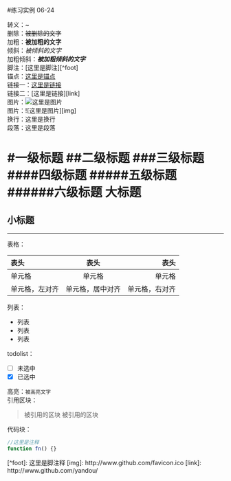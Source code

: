 #练习实例 06-24

转义：\~  
删除：~~被删除的文字~~  
加粗：**被加粗的文字**  
倾斜：*被倾斜的文字*  
加粗倾斜：***被加粗倾斜的文字***  
脚注：[这里是脚注][^foot]  
锚点：[这里是锚点](#anchor)  
链接一：[这里是链接](http://www.github.com/yandou/)  
链接二：[这里是链接][link]  
图片：![这里是图片](http://www.github.com/favicon.ico)  
图片：![这里是图片][img]  
换行：这里是换行  
段落：这里是段落

#一级标题
##二级标题
###三级标题
####四级标题
#####五级标题
######六级标题
大标题
=
小标题
-

---  
表格：

|表头|表头|表头|
|:---|:---:|---:|
|单元格|单元格|单元格|
|单元格，左对齐|单元格，居中对齐|单元格，右对齐|

列表：  
+ 列表
+ 列表
+ 列表


todolist：  
- [ ] 未选中
- [x] 已选中

高亮：`被高亮文字`  
引用区块：  
> 被引用的区块
> 被引用的区块

代码块：
```javascript
//这里是注释
function fn() {}
```


<div id="anchor"></div>
[^foot]: 这里是脚注释
[img]: http://www.github.com/favicon.ico
[link]: http://www.github.com/yandou/
